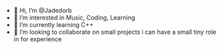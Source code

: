 - 👋 Hi, I’m @Jadedorb
- 👀 I’m interested in Music, Coding, Learning
- 🌱 I’m currently learning C++
- 💞️ I’m looking to collaborate on small projects i can have a small tiny role in for experience
